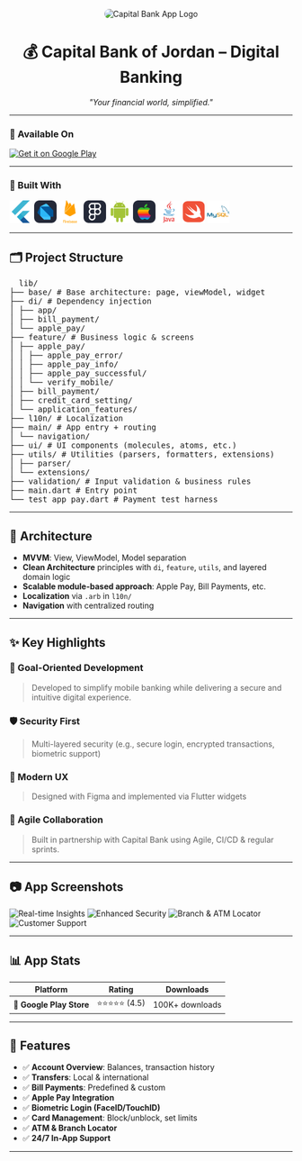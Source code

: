 <p align="center">
  <img src="https://play-lh.googleusercontent.com/w4fqrKmsqXFabB9t5wTbL1xdxWsF_zCZbKs8A3_AfASQFNX19yxpzkbuVZ8Og5Wraj8=w240-h480-rw" width="120" style="border-radius: 20px;" alt="Capital Bank App Logo" />
</p>

<h1 align="center">💰 Capital Bank of Jordan – Digital Banking</h1>

<p align="center"><em>"Your financial world, simplified."</em></p>

---

### 📲 Available On


<a href="https://play.google.com/store/apps/details?id=com.capital.cbt&hl=en">
   <img height="80" src="https://play.google.com/intl/en_us/badges/static/images/badges/en_badge_web_generic.png" alt="Get it on Google Play"/>
</a>


---

### 🧰 Built With

<p align="left">
  <img src="https://raw.githubusercontent.com/devicons/devicon/master/icons/flutter/flutter-original.svg" width="40" height="40"/>
  <img src="https://raw.githubusercontent.com/tandpfun/skill-icons/65dea6c4eaca7da319e552c09f4cf5a9a8dab2c8/icons/Dart-Dark.svg" width="40" height="40"/>
  <img src="https://raw.githubusercontent.com/devicons/devicon/master/icons/firebase/firebase-plain-wordmark.svg" width="40" height="40"/>
  <img src="https://raw.githubusercontent.com/tandpfun/skill-icons/65dea6c4eaca7da319e552c09f4cf5a9a8dab2c8/icons/Figma-Dark.svg" width="40" height="40"/>
  <img src="https://raw.githubusercontent.com/devicons/devicon/master/icons/android/android-original.svg" width="40" height="40"/>
  <img src="https://raw.githubusercontent.com/LelouchFR/skill-icons/main/assets/apple-auto.svg" width="40" height="40"/>
  <img src="https://raw.githubusercontent.com/devicons/devicon/master/icons/java/java-original-wordmark.svg" width="40" height="40"/>
  <img src="https://raw.githubusercontent.com/devicons/devicon/master/icons/swift/swift-original.svg" width="40" height="40"/>
  <img src="https://raw.githubusercontent.com/devicons/devicon/master/icons/mysql/mysql-original-wordmark.svg" width="40" height="40"/>
</p>

---

## 🗂️ Project Structure

<pre>
  lib/
├── base/ # Base architecture: page, viewModel, widget
├── di/ # Dependency injection
│ ├── app/
│ ├── bill_payment/
│ └── apple_pay/
├── feature/ # Business logic & screens
│ ├── apple_pay/
│ │ ├── apple_pay_error/
│ │ ├── apple_pay_info/
│ │ ├── apple_pay_successful/
│ │ └── verify_mobile/
│ ├── bill_payment/
│ ├── credit_card_setting/
│ └── application_features/
├── l10n/ # Localization
├── main/ # App entry + routing
│ └── navigation/
├── ui/ # UI components (molecules, atoms, etc.)
├── utils/ # Utilities (parsers, formatters, extensions)
│ ├── parser/
│ └── extensions/
├── validation/ # Input validation & business rules
├── main.dart # Entry point
└── test_app_pay.dart # Payment test harness
</pre>

---

## 🧱 Architecture

- **MVVM**: View, ViewModel, Model separation
- **Clean Architecture** principles with `di`, `feature`, `utils`, and layered domain logic
- **Scalable module-based approach**: Apple Pay, Bill Payments, etc.
- **Localization** via `.arb` in `l10n/`
- **Navigation** with centralized routing

---

## ✨ Key Highlights

### 📍 Goal-Oriented Development
> Developed to simplify mobile banking while delivering a secure and intuitive digital experience.

### 🛡️ Security First
> Multi-layered security (e.g., secure login, encrypted transactions, biometric support)

### 📱 Modern UX
> Designed with Figma and implemented via Flutter widgets

### 🤝 Agile Collaboration
> Built in partnership with Capital Bank using Agile, CI/CD & regular sprints.

---

## 📷 App Screenshots

 ![Real-time Insights](https://play-lh.googleusercontent.com/Kc6tRzjkpU_3Z6RQmsHn6M7hit_6xNJ042965GbjQHqG85CQ5Eu19tC1MHd1rbLoJg=w526-h296-rw)  ![Enhanced Security](https://play-lh.googleusercontent.com/tB1yklWVjoiF2CsEOVTu1MsqhMTBJB8bdGcxpUfHH1DAHk3n8HQf9xqxsVTXCuT2KwK-=w526-h296-rw)  ![Branch & ATM Locator](https://play-lh.googleusercontent.com/OvAoB1mcnB5a9N-Hapgh4OAEnu6O-Y0m6gkhiZ4K_1HsV4Cuc4zw3VTTQNCvY8EF_2Y=w526-h296-rw)  ![Customer Support](https://play-lh.googleusercontent.com/IPv3ao-lTz2wblSjg9zw2kmp6W31kV_WoG-kPgUIHlX_5a6au01l5WQ_d6EGuB8YuXU=w526-h296-rw) 

---

## 📊 App Stats

| Platform             | Rating            | Downloads       |
|----------------------|-------------------|-----------------|
| 📱 **Google Play Store** | ⭐️⭐️⭐️⭐️⭐️ (4.5) | 100K+ downloads |

---

## 🔐 Features

- ✅ **Account Overview**: Balances, transaction history
- ✅ **Transfers**: Local & international
- ✅ **Bill Payments**: Predefined & custom
- ✅ **Apple Pay Integration**
- ✅ **Biometric Login (FaceID/TouchID)**
- ✅ **Card Management**: Block/unblock, set limits
- ✅ **ATM & Branch Locator**
- ✅ **24/7 In-App Support**

---
